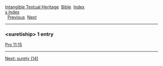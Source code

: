 [Intangible Textual Heritage](../../index)  [Bible](../index) 
[Index](index)   
[s Index](_s_)  
  [Previous](c11154)  [Next](c11156) 

------------------------------------------------------------------------

### &lt;suretiship&gt; 1 entry

[Pro 11:15](../kjv/pro011.htm#015)  

------------------------------------------------------------------------

[Next: surety (14)](c11156)
